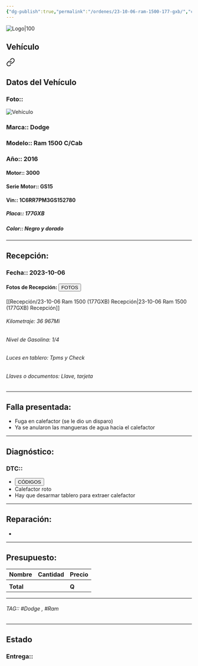 ```yaml
---
{"dg-publish":true,"permalink":"/ordenes/23-10-06-ram-1500-177-gxb/","created":"","updated":""}
---
```


![Logo|100](http://drive.google.com/uc?export=view&id=137fl3TIZ0-PU8b-Pt0bsjclwHub_u78G)

## Vehículo

<div class="transclusion internal-embed is-loaded"><a class="markdown-embed-link" href="/vehiculos/dodge/ram-1500-177-gxb/#datos-del-vehiculo" aria-label="Open link"><svg xmlns="http://www.w3.org/2000/svg" width="24" height="24" viewBox="0 0 24 24" fill="none" stroke="currentColor" stroke-width="2" stroke-linecap="round" stroke-linejoin="round" class="svg-icon lucide-link"><path d="M10 13a5 5 0 0 0 7.54.54l3-3a5 5 0 0 0-7.07-7.07l-1.72 1.71"></path><path d="M14 11a5 5 0 0 0-7.54-.54l-3 3a5 5 0 0 0 7.07 7.07l1.71-1.71"></path></svg></a><div class="markdown-embed">



## Datos del Vehículo 
### Foto:: 
![Vehículo](http://drive.google.com/uc?export=view&id=1mHy9V3bEBROk2KzohhPnTeCCd_Yt5Riu)

### Marca:: Dodge
### Modelo:: Ram 1500 C/Cab
### Año:: 2016
#### Motor:: 3000
#### Serie Motor:: GS15
#### Vin:: 1C6RR7PM3GS152780
##### Placa:: 177GXB
##### Color:: Negro y dorado
---


</div></div>


## Recepción:
### Fecha:: 2023-10-06
#### Fotos de Recepción: <a href="http"><button class="btn success">FOTOS</button></a>
[[Recepción/23-10-06 Ram 1500 (177GXB) Recepción\|23-10-06 Ram 1500 (177GXB) Recepción]]

###### Kilometraje: 36 967Mi
###### Nivel de Gasolina: 1/4
###### Luces en tablero: Tpms y Check
###### Llaves o documentos: Llave, tarjeta

---

## Falla presentada:
- Fuga en calefactor (se le dio un disparo)
- Ya se anularon las mangueras de agua hacia el calefactor


---

## Diagnóstico:
### DTC:: 

- <a href="http"><button class="btn success">CÓDIGOS</button></a>
- Calefactor roto 
- Hay que desarmar tablero para extraer calefactor 

---
## Reparación:
- 

---

## Presupuesto:

| Nombre | Cantidad | Precio |
| ------ | -------- | ------ |
|        |          |        |
| **Total**       |        |    **Q**    |

---

###### TAG:: #Dodge , #Ram

---

## Estado

### Entrega:: 